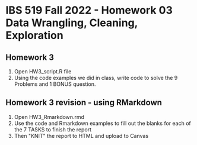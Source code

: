 # IBS 519 Fall 2022 - Homework 03 Data Wrangling, Cleaning, Exploration

## Homework 3

1. Open HW3_script.R file
2. Using the code examples we did in class, write code to solve the 9 Problems and 1 BONUS question.

## Homework 3 revision - using RMarkdown

1. Open HW3_Rmarkdown.rmd
2. Use the code and Rmarkdown examples to fill out the blanks for each of the 7 TASKS to finish the report
3. Then "KNIT" the report to HTML and upload to Canvas



